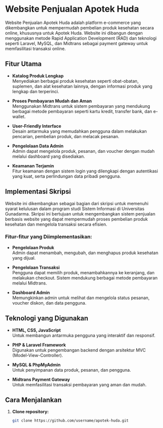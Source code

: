 # Website Penjualan Apotek Huda

Website Penjualan Apotek Huda adalah platform e-commerce yang dikembangkan untuk mempermudah pembelian produk kesehatan secara online, khususnya untuk Apotek Huda. Website ini dibangun dengan menggunakan metode Rapid Application Development (RAD) dan teknologi seperti Laravel, MySQL, dan Midtrans sebagai payment gateway untuk memfasilitasi transaksi online.

## Fitur Utama
- **Katalog Produk Lengkap**  
  Menyediakan berbagai produk kesehatan seperti obat-obatan, suplemen, dan alat kesehatan lainnya, dengan informasi produk yang lengkap dan terperinci.

- **Proses Pembayaran Mudah dan Aman**  
  Menggunakan Midtrans untuk sistem pembayaran yang mendukung berbagai metode pembayaran seperti kartu kredit, transfer bank, dan e-wallet.

- **User-Friendly Interface**  
  Desain antarmuka yang memudahkan pengguna dalam melakukan pencarian, pembelian produk, dan melacak pesanan.

- **Pengelolaan Data Admin**  
  Admin dapat mengelola produk, pesanan, dan voucher dengan mudah melalui dashboard yang disediakan.

- **Keamanan Terjamin**  
  Fitur keamanan dengan sistem login yang dilengkapi dengan autentikasi yang kuat, serta perlindungan data pribadi pengguna.

## Implementasi Skripsi
Website ini dikembangkan sebagai bagian dari skripsi untuk memenuhi syarat kelulusan dalam program studi Sistem Informasi di Universitas Gunadarma. Skripsi ini bertujuan untuk mengembangkan sistem penjualan berbasis website yang dapat mempermudah proses pembelian produk kesehatan dan mengelola transaksi secara efisien.

### Fitur-fitur yang Diimplementasikan:
- **Pengelolaan Produk**  
  Admin dapat menambah, mengubah, dan menghapus produk kesehatan yang dijual.

- **Pengelolaan Transaksi**  
  Pengguna dapat memilih produk, menambahkannya ke keranjang, dan melakukan checkout. Sistem mendukung berbagai metode pembayaran melalui Midtrans.

- **Dashboard Admin**  
  Memungkinkan admin untuk melihat dan mengelola status pesanan, voucher diskon, dan data pengguna.

## Teknologi yang Digunakan
- **HTML, CSS, JavaScript**  
  Untuk membangun antarmuka pengguna yang interaktif dan responsif.

- **PHP & Laravel Framework**  
  Digunakan untuk pengembangan backend dengan arsitektur MVC (Model-View-Controller).

- **MySQL & PhpMyAdmin**  
  Untuk penyimpanan data produk, pesanan, dan pengguna.

- **Midtrans Payment Gateway**  
  Untuk memfasilitasi transaksi pembayaran yang aman dan mudah.

## Cara Menjalankan
1. **Clone repository:**
   ```bash
   git clone https://github.com/username/apotek-huda.git
